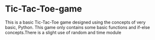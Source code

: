 # Tic-Tac-Toe-game
This is a basic Tic-Tac-Toe game designed using the concepts of  very basic, Python. This game only contains some basic functions and if-else concepts.There is a slight use of random and time module
